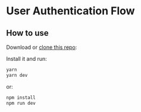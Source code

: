 # User Authentication Flow

## How to use

Download or [clone this repo](https://github.com/munzertopu/user-auth-flow):

Install it and run:


```sh
yarn
yarn dev
```

or:

```sh
npm install
npm run dev
```
